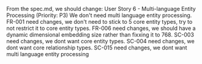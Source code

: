 From the spec.md, we should change:
User Story 6 - Multi-language Entity Processing (Priority: P3) 
We don't need multi language entity processing.
FR-001 need changes, we don't need to stick to 5 core entity types, try to not restrict it to core entity types.
FR-006 need changes, we should have a dynamic dimensional embedding size rather than fixxing it to 768.
SC-003 need changes, we dont want core entity types.
SC-004 need changes, we dont want core relationship types.
SC-015 need changes, we dont want multi language entity processing